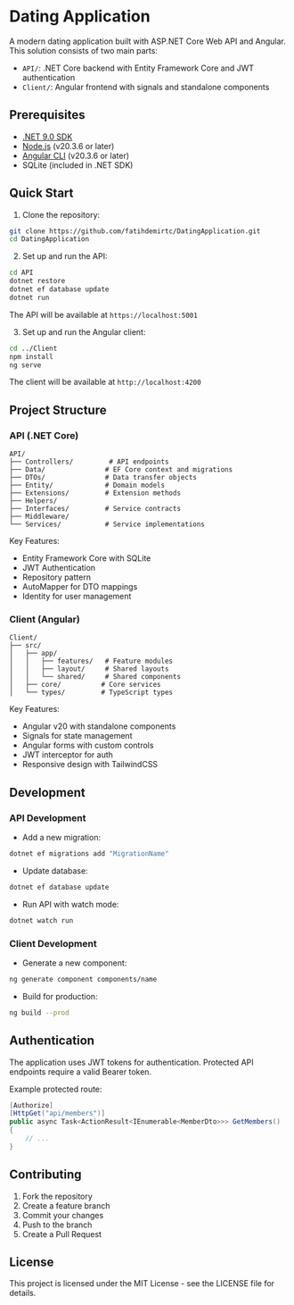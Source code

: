 # Dating Application

A modern dating application built with ASP.NET Core Web API and Angular. This solution consists of two main parts:
- `API/`: .NET Core backend with Entity Framework Core and JWT authentication
- `Client/`: Angular frontend with signals and standalone components

## Prerequisites

- [.NET 9.0 SDK](https://dotnet.microsoft.com/download)
- [Node.js](https://nodejs.org/) (v20.3.6 or later)
- [Angular CLI](https://angular.io/cli) (v20.3.6 or later)
- SQLite (included in .NET SDK)

## Quick Start

1. Clone the repository:
```bash
git clone https://github.com/fatihdemirtc/DatingApplication.git
cd DatingApplication
```

2. Set up and run the API:
```bash
cd API
dotnet restore
dotnet ef database update
dotnet run
```
The API will be available at `https://localhost:5001`

3. Set up and run the Angular client:
```bash
cd ../Client
npm install
ng serve
```
The client will be available at `http://localhost:4200`

## Project Structure

### API (.NET Core)

```
API/
├── Controllers/         # API endpoints
├── Data/               # EF Core context and migrations
├── DTOs/               # Data transfer objects
├── Entity/             # Domain models
├── Extensions/         # Extension methods
├── Helpers/           
├── Interfaces/         # Service contracts
├── Middleware/
└── Services/           # Service implementations
```

Key Features:
- Entity Framework Core with SQLite
- JWT Authentication
- Repository pattern
- AutoMapper for DTO mappings
- Identity for user management

### Client (Angular)

```
Client/
├── src/
│   ├── app/
│   │   ├── features/   # Feature modules
│   │   ├── layout/     # Shared layouts
│   │   └── shared/     # Shared components
│   ├── core/          # Core services
│   └── types/         # TypeScript types
```

Key Features:
- Angular v20 with standalone components
- Signals for state management
- Angular forms with custom controls
- JWT interceptor for auth
- Responsive design with TailwindCSS

## Development

### API Development

- Add a new migration:
```bash
dotnet ef migrations add "MigrationName"
```

- Update database:
```bash
dotnet ef database update
```

- Run API with watch mode:
```bash
dotnet watch run
```

### Client Development

- Generate a new component:
```bash
ng generate component components/name
```

- Build for production:
```bash
ng build --prod
```

## Authentication

The application uses JWT tokens for authentication. Protected API endpoints require a valid Bearer token.

Example protected route:
```csharp
[Authorize]
[HttpGet("api/members")]
public async Task<ActionResult<IEnumerable<MemberDto>>> GetMembers() 
{
    // ...
}
```

## Contributing

1. Fork the repository
2. Create a feature branch
3. Commit your changes
4. Push to the branch
5. Create a Pull Request

## License

This project is licensed under the MIT License - see the LICENSE file for details.